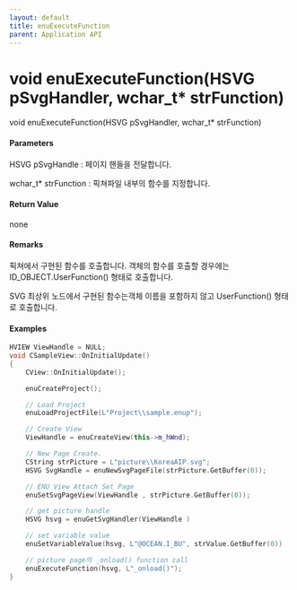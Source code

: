 ```yaml
---
layout: default
title: enuExecuteFunction
parent: Application API
---
```

# void enuExecuteFunction\(HSVG pSvgHandler, wchar\_t\* strFunction\)

void enuExecuteFunction\(HSVG pSvgHandler, wchar\_t\* strFunction\)

#### Parameters

HSVG pSvgHandle : 페이지 핸들을 전달합니다.

wchar\_t\* strFunction : 픽쳐파일 내부의 함수를 지정합니다.

#### Return Value

none

#### Remarks

픽쳐에서 구현된 함수를 호출합니다. 객체의 함수를 호출할 경우에는 ID\_OBJECT.UserFunction\(\) 형태로 호출합니다.

SVG 최상위 노드에서 구현된 함수는객체 이름을 포함하지 않고 UserFunction\(\) 형태로 호출합니다.

#### Examples

```cpp
HVIEW ViewHandle = NULL; 
void CSampleView::OnInitialUpdate() 
{ 
    CView::OnInitialUpdate(); 

    enuCreateProject(); 

    // Load Project
    enuLoadProjectFile(L"Project\\sample.enup"); 

    // Create View
    ViewHandle = enuCreateView(this->m_hWnd); 

    // New Page Create. 
    CString strPicture = L"picture\\KoreaAIP.svg"; 
    HSVG SvgHandle = enuNewSvgPageFile(strPicture.GetBuffer(0)); 

    // ENU View Attach Set Page 
    enuSetSvgPageView(ViewHandle , strPicture.GetBuffer(0)); 

    // get picture handle
    HSVG hsvg = enuGetSvgHandler(ViewHandle )

    // set variable value
    enuSetVariableValue(hsvg, L"@OCEAN.I_BU", strValue.GetBuffer(0))

    // picture page의 _onload() function call
    enuExecuteFunction(hsvg, L"_onload()");    
}
```



